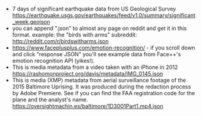 *  7 days of significant earthquake data from US Geological Survey https://earthquake.usgs.gov/earthquakes/feed/v1.0/summary/significant_week.geojson 
*  you can append ".json" to almost any page on reddit and get it in this format.  example: the "birds with arms" subreddit: http://reddit.com/r/birdswitharms.json
* https://www.faceplusplus.com/emotion-recognition/ - if you scroll down and click "response JSON" you'll see example data from Face++'s emotion recognition API (yikes!).
* This is media metadata from a video taken with an iPhone in 2012 https://rashomonproject.org/davis/metadata/IMG_0145.json
* This is media (XMP) metadata from aerial surveillance footage of the 2015 Baltimore Uprising. It was produced during the redaction process by Adobe Premiere. See if you can find the FAA registration code for the plane and the analyst's name.  https://oversightmachin.es/baltimore/1D3001Part1.mp4.json 





